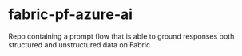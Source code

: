 # fabric-pf-azure-ai
Repo containing a prompt flow that is able to ground responses both structured and unstructured data on Fabric
